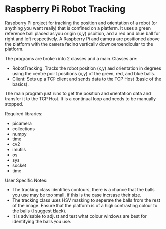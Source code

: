 # Raspberry Pi Robot Tracking
Raspberry Pi project for tracking the position and orientation of a robot (or anything you want really) that is 
confined on a platform. It uses a green reference ball placed as you origin (x,y) psoition, and a red and blue ball for right and 
left respectively. A Raspberry Pi and camera are positioned above the platform with the camera facing vertically down perpendicular 
to the platform.

The programs are broken into 2 classes and a main. Classes are: 
- RobotTracking: Tracks the robot position (x,y) and orientation in degrees using the centre point positions (x,y) of the 
green, red, and blue balls.
- Client: Sets up a TCP client and sends data to the TCP Host (basic of the basics).

The main program just runs to get the position and orientation data and transfer it to the TCP Host. It is a continual loop and 
needs to be manually stopped.

Required libraries:
- picamera
- collections
- numpy
- time
- cv2
- imutils
- os
- sys
- socket
- time

User Specific Notes:
- The tracking class identifies contours, there is a chance that the balls you use may be too small, if this is the case 
increase their size.
- The tracking class uses HSV masking to seperate the balls from the rest of the image. Ensure that the platform is of a high 
contrasting colour to the balls (I suggest black).
- It is advisable to adjust and test what colour windows are best for identifying the balls you use.
